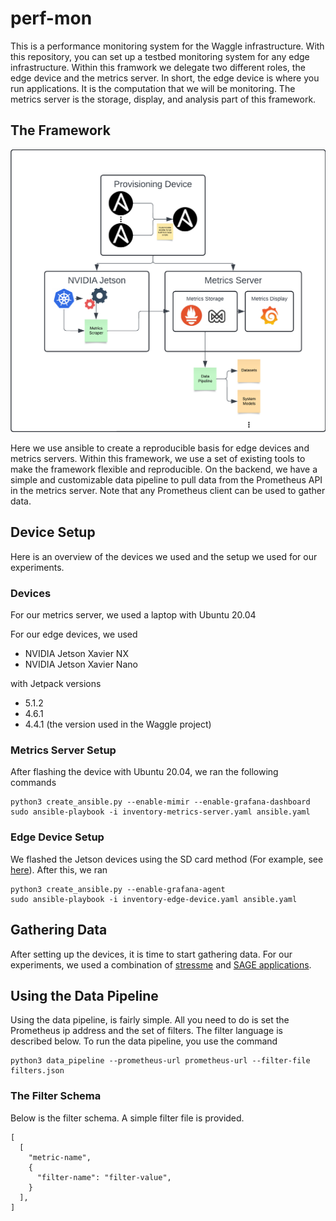 # perf-mon

This is a performance monitoring system for the Waggle infrastructure.
With this repository, you can set up a testbed monitoring system for any edge infrastructure.
Within this framwork we delegate two different roles, the edge device and the metrics server.
In short, the edge device is where you run applications. It is the computation that we will be monitoring.
The metrics server is the storage, display, and analysis part of this framework. 

## The Framework
![a diagram of the framework](framework.png)

Here we use ansible to create a reproducible basis for edge devices and metrics servers. 
Within this framework, we use a set of existing tools to make the framework flexible and reproducible.
On the backend, we have a simple and customizable data pipeline to pull data from the Prometheus API in the metrics server. 
Note that any Prometheus client can be used to gather data.

## Device Setup

Here is an overview of the devices we used and the setup we used for our experiments.

### Devices
For our metrics server, we used a laptop with Ubuntu 20.04

For our edge devices, we used
- NVIDIA Jetson Xavier NX
- NVIDIA Jetson Xavier Nano

with Jetpack versions
- 5.1.2
- 4.6.1
- 4.4.1 (the version used in the Waggle project)

### Metrics Server Setup
After flashing the device with Ubuntu 20.04, we ran the following commands

```
python3 create_ansible.py --enable-mimir --enable-grafana-dashboard
sudo ansible-playbook -i inventory-metrics-server.yaml ansible.yaml
```

### Edge Device Setup 
We flashed the Jetson devices using the SD card method (For example, see [here](https://developer.nvidia.com/embedded/jetpack-sdk-441-archive)).
After this, we ran

```
python3 create_ansible.py --enable-grafana-agent
sudo ansible-playbook -i inventory-edge-device.yaml ansible.yaml
```

## Gathering Data
After setting up the devices, it is time to start gathering data. For our experiments, we used a combination of [stressme](https://github.com/waggle-sensor/stressme/tree/main) and [SAGE applications](https://portal.sagecontinuum.org/apps/explore). 

## Using the Data Pipeline
Using the data pipeline, is fairly simple. All you need to do is set the Prometheus ip address and the set of filters. The filter language is described below. To run the data pipeline, you use the command

```
python3 data_pipeline --prometheus-url prometheus-url --filter-file filters.json
```

### The Filter Schema
Below is the filter schema. A simple filter file is provided.

```
[
  [
    "metric-name",
    {
      "filter-name": "filter-value",
    }
  ],
]
```
